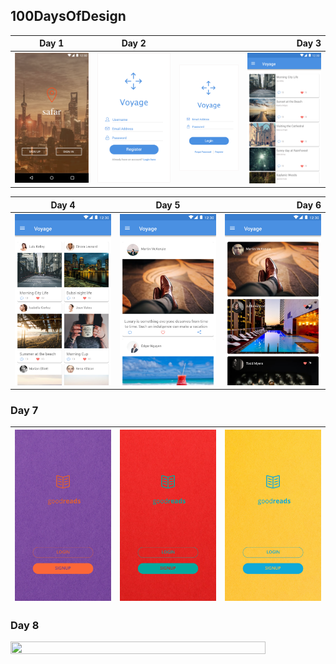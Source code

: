 ## 100DaysOfDesign

| Day 1 | Day 2 |  | Day 3 |
| ------------- |:-------------:|:-------------:| -----:|
| <img src="/Day1/mobile.png">     | <img src="/Day2/signup.png">| <img src="/Day2/login.png">| <img src="/Day3/day3.png">|

| Day 4        | Day 5           | Day 6  |
| ------------- |:-------------:| -----:|
| <img src="/Day4/Day4.png">      | <img src="/Day5/Day5.png"> | <img src="/Day6/Day6.png"> |

 
### Day 7

| <img src="/Day7/1.png">      | <img src="/Day7/2.png"> | <img src="/Day7/3.png"> |
| ------------- |:-------------:| -----:|

### Day 8
<img src="/Day8/Day8.png" height="30%" width="90%">
